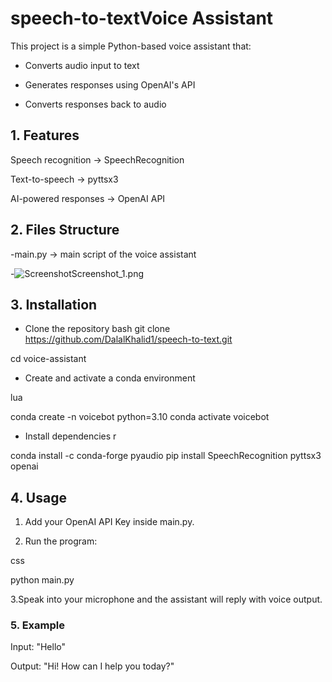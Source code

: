 # speech-to-textVoice Assistant
This project is a simple Python-based voice assistant that:

- Converts audio input to text

- Generates responses using OpenAI's API

- Converts responses back to audio

## 1. Features
Speech recognition → SpeechRecognition

Text-to-speech → pyttsx3

AI-powered responses → OpenAI API 

## 2. Files Structure
-main.py → main script of the voice assistant

-![Screenshot](Screenshot_1.png)Screenshot_1.png

## 3. Installation
- Clone the repository
bash
git clone https://github.com/DalalKhalid1/speech-to-text.git

cd voice-assistant

- Create and activate a conda environment

lua

conda create -n voicebot python=3.10
conda activate voicebot

- Install dependencies
r

conda install -c conda-forge pyaudio
pip install SpeechRecognition pyttsx3 openai

## 4. Usage
1. Add your OpenAI API Key inside main.py.

2. Run the program:

css

python main.py

3.Speak into your microphone and the assistant will reply with voice output.

### 5. Example
Input: "Hello"

Output: "Hi! How can I help you today?"

